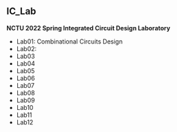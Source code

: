 ## IC_Lab
**NCTU 2022 Spring Integrated Circuit Design Laboratory**
- Lab01: Combinational Circuits Design
- Lab02: 
- Lab03
- Lab04
- Lab05
- Lab06
- Lab07
- Lab08
- Lab09
- Lab10
- Lab11
- Lab12
